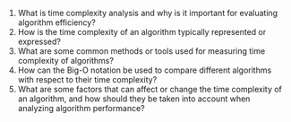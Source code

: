

1. What is time complexity analysis and why is it important for evaluating algorithm efficiency?
2. How is the time complexity of an algorithm typically represented or expressed?
3. What are some common methods or tools used for measuring time complexity of algorithms?
4. How can the Big-O notation be used to compare different algorithms with respect to their time complexity?
5. What are some factors that can affect or change the time complexity of an algorithm, and how should they be taken into account when analyzing algorithm performance?